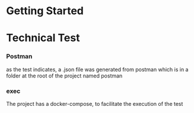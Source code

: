 # Getting Started

# Technical Test

### Postman
as the test indicates, a .json file was generated from postman which is in a folder at the root of the project named postman

### exec
The project has a docker-compose, to facilitate the execution of the test